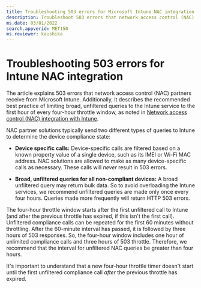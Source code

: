 ```yaml
---
title: Troubleshooting 503 errors for Microsoft Intune NAC integration
description: Troubleshoot 503 errors that network access control (NAC) partners receive from Intune, and learn about the four-hour throttle window for unfiltered queries.
ms.date: 03/01/2022
search.appverid: MET150
ms.reviewer: kaushika
---
```

# Troubleshooting 503 errors for Intune NAC integration

The article explains 503 errors that network access control (NAC) partners receive from Microsoft Intune. Additionally, it describes the recommended best practice of limiting broad, unfiltered queries to the Intune service to the first hour of every four-hour throttle window, as noted in [Network access control (NAC) integration with Intune](/mem/intune/protect/network-access-control-integrate).

NAC partner solutions typically send two different types of queries to Intune to determine the device compliance state:

- **Device specific calls:** Device-specific calls are filtered based on a known property value of a single device, such as its IMEI or Wi-Fi MAC address. NAC solutions are allowed to make as many device-specific calls as necessary. These calls will *never* result in 503 errors.

- **Broad, unfiltered queries for all non-compliant devices:** A broad unfiltered query may return bulk data. So to avoid overloading the Intune services, we recommend unfiltered queries are made only once every four hours. Queries made more frequently will return HTTP 503 errors.

The four-hour throttle window starts after the first unfiltered call to Intune (and after the previous throttle has expired, if this isn't the first call). Unfiltered compliance calls can be repeated for the first 60 minutes without throttling. After the 60-minute interval has passed, it is followed by three hours of 503 responses. So, the four-hour window includes one hour of unlimited compliance calls and three hours of 503 throttle. Therefore, we recommend that the interval for unfiltered NAC queries be greater than four hours.

It's important to understand that a new four-hour throttle timer doesn't start until the first unfiltered compliance call *after* the previous throttle has expired.
